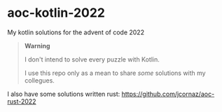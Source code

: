 # aoc-kotlin-2022

My kotlin solutions for the advent of code 2022

> **Warning**
>
> I don't intend to solve every puzzle with Kotlin.
>
> I use this repo only as a mean to share *some* solutions with my collegues.

I also have some solutions written rust: https://github.com/jcornaz/aoc-rust-2022
